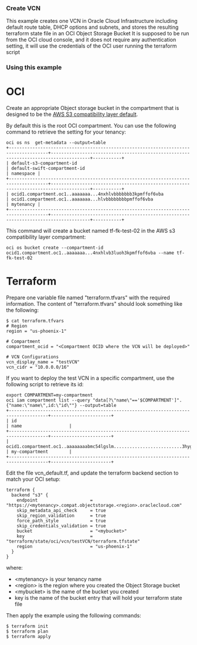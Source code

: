 ### Create VCN
This example creates one VCN in Oracle Cloud Infrastructure including default route table, DHCP options and subnets, and stores the resulting terraform state file in an OCI Object Storage Bucket
It is supposed to be run from the OCI cloud console, and it does not require any authentication setting, it will use the credentials of the OCI user running the terraform script


### Using this example


# OCI

Create an appropriate Object storage bucket in the compartment that is designed to be the [AWS S3 compatibility layer default](https://docs.cloud.oracle.com/en-us/iaas/Content/Object/Tasks/s3compatibleapi.htm#Viewing).

By default this is the root OCI compartment. You can use the following command to retrieve the setting for your tenancy:

```
oci os ns  get-metadata --output=table
+-------------------------------------------------------------------------------------+-------------------------------------------------------------------------------------+-----------+
| default-s3-compartment-id                                                           | default-swift-compartment-id                                                        | namespace |
+-------------------------------------------------------------------------------------+-------------------------------------------------------------------------------------+-----------+
| ocid1.compartment.oc1..aaaaaaa...4nxhlvbbbbbbb3kpmffof6vba                          | ocid1.compartment.oc1..aaaaaaa...hlvbbbbbbbbpmffof6vba                              | mytenancy |
+-------------------------------------------------------------------------------------+-------------------------------------------------------------------------------------+-----------+
```

This command will create a bucket named tf-fk-test-02 in the AWS s3 compatibility layer compartment:

```
oci os bucket create --compartment-id ocid1.compartment.oc1..aaaaaaa...4nxhlvb3luoh3kpmffof6vba --name tf-fk-test-02
```


# Terraform
Prepare one variable file named "terraform.tfvars" with the required information. The content of "terraform.tfvars" should look something like the following:

```
$ cat terraform.tfvars
# Region
region = "us-phoenix-1"

# Compartment
compartment_ocid = "<Compartment OCID where the VCN will be deployed>"

# VCN Configurations
vcn_display_name = "testVCN"
vcn_cidr = "10.0.0.0/16"
```

If you want to deploy the test VCN in a specific compartment, use the following script to retrieve its id:

```
export COMPARTMENT=my-compartment
oci iam compartment list --query "data[?\"name\"=='$COMPARTMENT']".{"name:\"name\",id:\"id\""} --output=table
+-------------------------------------------------------------------------------------+-----------------------+
| id                                                                                  | name                  |
+-------------------------------------------------------------------------------------+-----------------------+
| ocid1.compartment.oc1..aaaaaaaabmc54lgslm..........................3hygseg6qeh5pvwq | my-compartment        |
+-------------------------------------------------------------------------------------+-----------------------+
```


Edit the file vcn_default.tf, and update the terraform backend section to match your OCI setup:

```
terraform {
  backend "s3" {
    endpoint                    = "https://<mytenancy>.compat.objectstorage.<region>.oraclecloud.com"
    skip_metadata_api_check     = true
    skip_region_validation      = true
    force_path_style            = true
    skip_credentials_validation = true
    bucket                      = "<mybucket>"
    key                         = "terraform/state/oci/vcn/testVCN/terraform.tfstate"
    region                      = "us-phoenix-1"
  }
}

```

where:
* &lt;mytenancy&gt; is your tenancy name
* &lt;region&gt; is the region where you created the Object Storage bucket
* &lt;mybucket&gt; is the name of the bucket you created
* key is the name of the bucket entry that will hold your terraform state file


Then apply the example using the following commands:

```
$ terraform init
$ terraform plan
$ terraform apply
```
